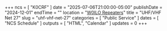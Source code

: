 +++
ncs = [ "K0CRF" ]
date = "2025-07-06T21:00:00-05:00"
publishDate = "2024-12-01"
endTime = ""
location = "[W0ILO Repeaters](/radios/)"
title = "UHF/VHF Net 27"
slug = "uhf-vhf-net-27"
categories = [ "Public Service" ]
dates = [ "NCS Schedule" ]
outputs = [ "HTML", "Calendar" ]
updates = 0
+++
